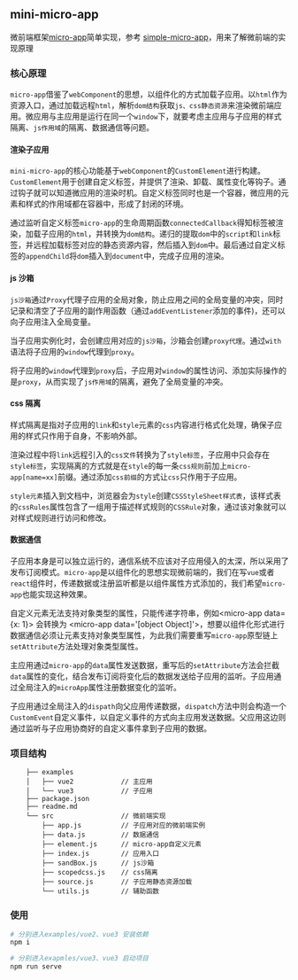 ## mini-micro-app

微前端框架[micro-app](https://github.com/micro-zoe/micro-app)简单实现，参考 [simple-micro-app](https://github.com/bailicangdu/simple-micro-app)，用来了解微前端的实现原理

### 核心原理
`micro-app`借鉴了`webComponent`的思想，以组件化的方式加载子应用。以`html`作为资源入口，通过加载远程`html`，解析`dom结构`获取`js、css静态资源`来渲染微前端应用。微应用与主应用是运行在同一个`window`下，就要考虑主应用与子应用的样式隔离、`js作用域`的隔离、数据通信等问题。

#### 渲染子应用
`mini-micro-app`的核心功能基于`webComponent`的`CustomElement`进行构建。`CustomElement`用于创建自定义标签，并提供了渲染、卸载、属性变化等钩子。通过钩子就可以知道微应用的渲染时机。自定义标签同时也是一个容器，微应用的元素和样式的作用域都在容器中，形成了封闭的环境。

通过监听自定义标签`micro-app`的生命周期函数`connectedCallback`得知标签被渲染，加载子应用的`html`，并转换为`dom结构`。递归的提取`dom`中的`script`和`link`标签，并远程加载标签对应的静态资源内容，然后插入到`dom`中。最后通过自定义标签的`appendChild`将`dom`插入到`document`中，完成子应用的渲染。
#### js 沙箱
`js沙箱`通过`Proxy`代理子应用的全局对象，防止应用之间的全局变量的冲突，同时记录和清空了子应用的副作用函数（通过`addEventListener`添加的事件)，还可以向子应用注入全局变量。

当子应用实例化时，会创建应用对应的`js沙箱`，沙箱会创建`proxy代理`。通过`with`语法将子应用的`window`代理到`proxy`。

将子应用的`window`代理到`proxy`后，子应用对`window`的属性访问、添加实际操作的是`proxy`，从而实现了`js作用域`的隔离，避免了全局变量的冲突。
#### css 隔离
样式隔离是指对子应用的`link`和`style`元素的`css`内容进行格式化处理，确保子应用的样式只作用于自身，不影响外部。

渲染过程中将`link`远程引入的`css文件`转换为了`style标签`，子应用中只会存在`style标签`，实现隔离的方式就是在`style`的每一条`css规则`前加上`micro-app[name=xx]`前缀。通过添加`css前缀`的方式让`css`只作用于子应用。

`style元素`插入到文档中，浏览器会为`style`创建`CSSStyleSheet样式表`，该样式表的`cssRules`属性包含了一组用于描述样式规则的`CSSRule`对象，通过该对象就可以对样式规则进行访问和修改。
#### 数据通信
子应用本身是可以独立运行的，通信系统不应该对子应用侵入的太深，所以采用了发布订阅模式。`micro-app`是以组件化的思想实现微前端的，我们在写`vue`或者`react`组件时，传递数据或注册监听都是以组件属性方式添加的，我们希望`micro-app`也能实现这种效果。

自定义元素无法支持对象类型的属性，只能传递字符串，例如<micro-app data={x: 1}></micro-app> 会转换为 <micro-app data=\'[object Object]\'></micro-app>，想要以组件化形式进行数据通信必须让元素支持对象类型属性，为此我们需要重写`micro-app`原型链上`setAttribute`方法处理对象类型属性。

主应用通过`micro-app`的`data`属性发送数据，重写后的`setAttribute`方法会拦截`data`属性的变化，结合发布订阅将变化后的数据发送给子应用的监听。子应用通过全局注入的`microApp`属性注册数据变化的监听。

子应用通过全局注入的`dispath`向父应用传递数据，`dispatch`方法中则会构造一个`CustomEvent`自定义事件，以自定义事件的方式向主应用发送数据。父应用这边则通过监听与子应用协商好的自定义事件拿到子应用的数据。

### 项目结构
``` 
    ├── examples
    │   ├── vue2            // 主应用
    │   └── vue3            // 子应用
    ├── package.json
    ├── readme.md
    └── src                 // 微前端实现
        ├── app.js          // 子应用对应的微前端实例
        ├── data.js         // 数据通信
        ├── element.js      // micro-app自定义元素
        ├── index.js        // 应用入口
        ├── sandBox.js      // js沙箱
        ├── scopedcss.js    // css隔离
        ├── source.js       // 子应用静态资源加载
        └── utils.js        // 辅助函数
```

### 使用
```bash
# 分别进入examples/vue2、vue3 安装依赖
npm i

# 分别进入exapmles/vue3、vue3 启动项目
npm run serve
```